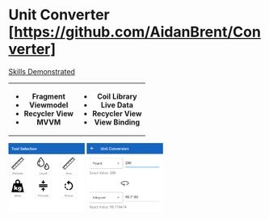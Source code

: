 # Unit Converter [https://github.com/AidanBrent/Converter]

<u>Skills Demonstrated</u>

<table>
<tr>
<th>
<ul>
  <li>Fragment</li>
  <li>Viewmodel</li>
  <li>Recycler View</li>
  <li>MVVM</li>
</ul>
</th>
<th>
<ul>
  <li>Coil Library</li>
  <li>Live Data</li>
  <li>Recycler View</li>
  <li>View Binding</li>
</ul>
</th>
</tr>
</table>
<div float="Left">
  <img src="Converter_Selection.png" style="width:30%;"> 
  <img src="Converter_conversion.png" style="width:30%;">
</div>
